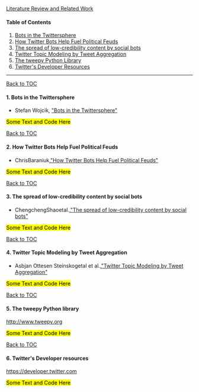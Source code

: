 

[Literature Review and Related Work](#Literature-Review-and-Related-Work) <br/>
<a id ='TOC'></a>
#### Table of Contents
1. [Bots in the Twittersphere](#Bots-in-the-Twittersphere) <br/>
2. [How Twitter Bots Help Fuel Political Feuds](#How-Twitter-Bots-Help-Fuel-Political-Feuds) <br/>
3. [The spread of low-credibility content by social bots](#The-spread-of-low-credibility-content-by-social-bots) <br/>
4. [Twitter Topic Modeling by Tweet Aggregation](#Twitter-Topic-Modeling-by-Tweet-Aggregation) <br/>
5. [The tweepy Python Library](#tweepy-library) <br/>
6. [Twitter's Developer Resources](#twitter-developer) <br/> 

___

[Back to TOC](#TOC) <br/>
<a id ='Bots-in-the-Twittersphere'></a>
#### 1. Bots in the Twittersphere

 * Stefan Wojcik, ["Bots in the Twittersphere"](http://www.pewinternet.org/2018/04/09/bots-in-the-twittersphere/)

<mark> Some Text and Code Here </mark>

[Back to TOC](#TOC) <br/>
<a id ='How-Twitter-Bots-Help-Fuel-Political-Feuds'></a>
#### 2. How Twitter Bots Help Fuel Political Feuds

  * ChrisBaraniuk,["How Twitter Bots Help Fuel Political Feuds"](https://www.scientificamerican.com/article/how-twitter-bots-help-fuel-political-feuds/)
  
<mark> Some Text and Code Here </mark>

[Back to TOC](#TOC) <br/>
<a id ='The-spread-of-low-credibility-content-by-social-bots'></a>
#### 3. The spread of low-credibility content by social bots

  * ChengchengShaoetal.,["The spread of low-credibility content by social bots"](https://arxiv.org/pdf/1707.07592.pdf)

<mark> Some Text and Code Here </mark>

[Back to TOC](#TOC) <br/>
<a id ='Twitter-Topic-Modeling-by-Tweet-Aggregation'></a>
#### 4. Twitter Topic Modeling by Tweet Aggregation

  * Asbjan Ottesen Steinskogetal et al.,["Twitter Topic Modeling by Tweet Aggregation"](http://www.aclweb.org/anthology/W17-0210)

<mark> Some Text and Code Here </mark>

[Back to TOC](#TOC) <br/>
<a id ='tweepy-library'></a>
#### 5. The tweepy Python library
http://www.tweepy.org <br/>

<mark> Some Text and Code Here </mark>

[Back to TOC](#TOC) <br/>
<a id ='twitter-developer'></a>
#### 6. Twitter's Developer resources
https://developer.twitter.com <br/>

<mark> Some Text and Code Here </mark>
